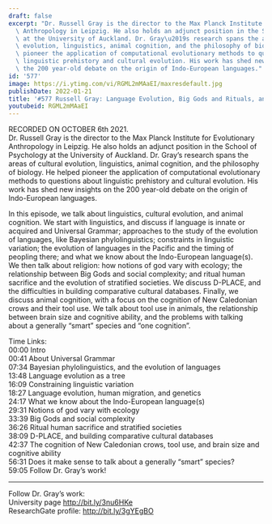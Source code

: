 ```yaml
---
draft: false
excerpt: "Dr. Russell Gray is the director to the Max Planck Institute for Evolutionary\
  \ Anthropology in Leipzig. He also holds an adjunct position in the School of Psychology\
  \ at the University of Auckland. Dr. Gray\u2019s research spans the areas of cultural\
  \ evolution, linguistics, animal cognition, and the philosophy of biology. He helped\
  \ pioneer the application of computational evolutionary methods to questions about\
  \ linguistic prehistory and cultural evolution. His work has shed new insights on\
  \ the 200 year-old debate on the origin of Indo-European languages."
id: '577'
image: https://i.ytimg.com/vi/RGML2mMAaEI/maxresdefault.jpg
publishDate: 2022-01-21
title: '#577 Russell Gray: Language Evolution, Big Gods and Rituals, and Animal Cognition'
youtubeid: RGML2mMAaEI
---
```

<div class="timelinks">

RECORDED ON OCTOBER 6th 2021.  
Dr. Russell Gray is the director to the Max Planck Institute for Evolutionary Anthropology in Leipzig. He also holds an adjunct position in the School of Psychology at the University of Auckland. Dr. Gray’s research spans the areas of cultural evolution, linguistics, animal cognition, and the philosophy of biology. He helped pioneer the application of computational evolutionary methods to questions about linguistic prehistory and cultural evolution. His work has shed new insights on the 200 year-old debate on the origin of Indo-European languages.

In this episode, we talk about linguistics, cultural evolution, and animal cognition. We start with linguistics, and discuss if language is innate or acquired and Universal Grammar; approaches to the study of the evolution of languages, like Bayesian phylolinguistics; constraints in linguistic variation; the evolution of languages in the Pacific and the timing of peopling there; and what we know about the Indo-European language(s). We then talk about religion: how notions of god vary with ecology; the relationship between Big Gods and social complexity; and ritual human sacrifice and the evolution of stratified societies. We discuss D-PLACE, and the difficulties in building comparative cultural databases. Finally, we discuss animal cognition, with a focus on the cognition of New Caledonian crows and their tool use. We talk about tool use in animals, the relationship between brain size and cognitive ability, and the problems with talking about a generally “smart” species and “one cognition”.

Time Links:  
<time>00:00</time> Intro  
<time>00:41</time> About Universal Grammar  
<time>07:34</time> Bayesian phylolinguistics, and the evolution of languages  
<time>13:48</time> Language evolution as a tree  
<time>16:09</time> Constraining linguistic variation  
<time>18:27</time> Language evolution, human migration, and genetics  
<time>24:17</time> What we know about the Indo-European language(s)  
<time>29:31</time> Notions of god vary with ecology  
<time>33:39</time> Big Gods and social complexity  
<time>36:26</time> Ritual human sacrifice and stratified societies  
<time>38:09</time> D-PLACE, and building comparative cultural databases  
<time>42:37</time> The cognition of New Caledonian crows, tool use, and brain size and cognitive ability  
<time>56:31</time> Does it make sense to talk about a generally “smart” species?  
<time>59:05</time> Follow Dr. Gray’s work!

---

Follow Dr. Gray’s work:  
University page http://bit.ly/3nu6HKe  
ResearchGate profile: http://bit.ly/3gYEgBO
</div>


